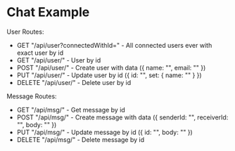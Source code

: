 # Chat Example
User Routes:
  - GET "/api/user?connectedWithId=<id>" - All connected users ever with exact user by id
  - GET "/api/user/<id>" - User by id
  - POST "/api/user/" - Create user with data ({ name: "", email: "" })
  - PUT "/api/user/" - Update user by id ({ id: "", set: { name: "" } })
  - DELETE "/api/user/<id>" - Delete user by id
  
Message Routes:
  - GET "/api/msg/<id>" - Get message by id
  - POST "/api/msg/" - Create message with data ({ senderId: "", receiverId: "", body: "" })
  - PUT "/api/msg/" - Update message by id ({ id: "", body: "" })
  - DELETE "/api/msg/<id>" - Delete message by id
